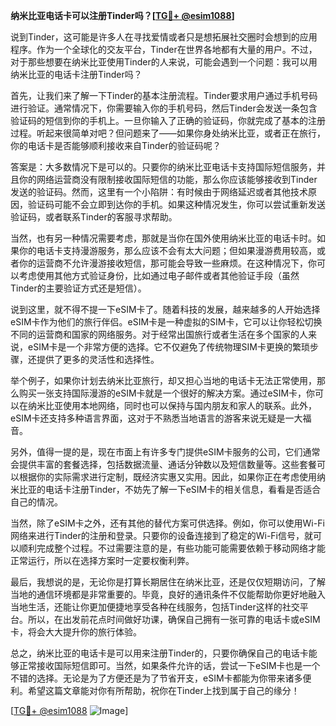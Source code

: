 **纳米比亚电话卡可以注册Tinder吗？[[TG💪+ @esim1088](https://t.me/s/esim1088)]**

说到Tinder，这可能是许多人在寻找爱情或者只是想拓展社交圈时会想到的应用程序。作为一个全球化的交友平台，Tinder在世界各地都有大量的用户。不过，对于那些想要在纳米比亚使用Tinder的人来说，可能会遇到一个问题：我可以用纳米比亚的电话卡注册Tinder吗？

首先，让我们来了解一下Tinder的基本注册流程。Tinder要求用户通过手机号码进行验证。通常情况下，你需要输入你的手机号码，然后Tinder会发送一条包含验证码的短信到你的手机上。一旦你输入了正确的验证码，你就完成了基本的注册过程。听起来很简单对吧？但问题来了——如果你身处纳米比亚，或者正在旅行，你的电话卡是否能够顺利接收来自Tinder的验证码呢？

答案是：大多数情况下是可以的。只要你的纳米比亚电话卡支持国际短信服务，并且你的网络运营商没有限制接收国际短信的功能，那么你应该能够接收到Tinder发送的验证码。然而，这里有一个小陷阱：有时候由于网络延迟或者其他技术原因，验证码可能不会立即到达你的手机。如果这种情况发生，你可以尝试重新发送验证码，或者联系Tinder的客服寻求帮助。

当然，也有另一种情况需要考虑，那就是当你在国外使用纳米比亚的电话卡时。如果你的电话卡支持漫游服务，那么应该不会有太大问题；但如果漫游费用较高，或者你的运营商不允许漫游接收短信，那可能会导致一些麻烦。在这种情况下，你可以考虑使用其他方式验证身份，比如通过电子邮件或者其他验证手段（虽然Tinder的主要验证方式还是短信）。

说到这里，就不得不提一下eSIM卡了。随着科技的发展，越来越多的人开始选择eSIM卡作为他们的旅行伴侣。eSIM卡是一种虚拟的SIM卡，它可以让你轻松切换不同的运营商和国家的网络服务。对于经常出国旅行或者生活在多个国家的人来说，eSIM卡是一个非常方便的选择。它不仅避免了传统物理SIM卡更换的繁琐步骤，还提供了更多的灵活性和选择性。

举个例子，如果你计划去纳米比亚旅行，却又担心当地的电话卡无法正常使用，那么购买一张支持国际漫游的eSIM卡就是一个很好的解决方案。通过eSIM卡，你可以在纳米比亚使用本地网络，同时也可以保持与国内朋友和家人的联系。此外，eSIM卡还支持多种语言界面，这对于不熟悉当地语言的游客来说无疑是一大福音。

另外，值得一提的是，现在市面上有许多专门提供eSIM卡服务的公司，它们通常会提供丰富的套餐选择，包括数据流量、通话分钟数以及短信数量等。这些套餐可以根据你的实际需求进行定制，既经济实惠又实用。因此，如果你正在考虑使用纳米比亚的电话卡注册Tinder，不妨先了解一下eSIM卡的相关信息，看看是否适合自己的情况。

当然，除了eSIM卡之外，还有其他的替代方案可供选择。例如，你可以使用Wi-Fi网络来进行Tinder的注册和登录。只要你的设备连接到了稳定的Wi-Fi信号，就可以顺利完成整个过程。不过需要注意的是，有些功能可能需要依赖于移动网络才能正常运行，所以在选择方案时一定要权衡利弊。

最后，我想说的是，无论你是打算长期居住在纳米比亚，还是仅仅短期访问，了解当地的通信环境都是非常重要的。毕竟，良好的通讯条件不仅能帮助你更好地融入当地生活，还能让你更加便捷地享受各种在线服务，包括Tinder这样的社交平台。所以，在出发前花点时间做好功课，确保自己拥有一张可靠的电话卡或eSIM卡，将会大大提升你的旅行体验。

总之，纳米比亚的电话卡是可以用来注册Tinder的，只要你确保自己的电话卡能够正常接收国际短信即可。当然，如果条件允许的话，尝试一下eSIM卡也是一个不错的选择。无论是为了方便还是为了节省开支，eSIM卡都能为你带来诸多便利。希望这篇文章能对你有所帮助，祝你在Tinder上找到属于自己的缘分！

[[TG💪+ @esim1088](https://t.me/s/esim1088) ![Image](https://i.postimg.cc/4NQfJmqS/Snipaste-2025-05-13-00-14-12.png)]